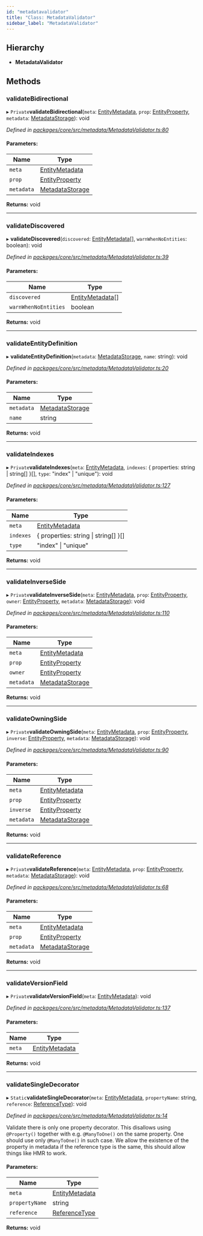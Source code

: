 ```yaml
---
id: "metadatavalidator"
title: "Class: MetadataValidator"
sidebar_label: "MetadataValidator"
---
```


## Hierarchy

* **MetadataValidator**

## Methods

### validateBidirectional

▸ `Private`**validateBidirectional**(`meta`: [EntityMetadata](entitymetadata.md), `prop`: [EntityProperty](../interfaces/entityproperty.md), `metadata`: [MetadataStorage](metadatastorage.md)): void

*Defined in [packages/core/src/metadata/MetadataValidator.ts:80](https://github.com/mikro-orm/mikro-orm/blob/c7aaca40d/packages/core/src/metadata/MetadataValidator.ts#L80)*

#### Parameters:

Name | Type |
------ | ------ |
`meta` | [EntityMetadata](entitymetadata.md) |
`prop` | [EntityProperty](../interfaces/entityproperty.md) |
`metadata` | [MetadataStorage](metadatastorage.md) |

**Returns:** void

___

### validateDiscovered

▸ **validateDiscovered**(`discovered`: [EntityMetadata](entitymetadata.md)[], `warnWhenNoEntities`: boolean): void

*Defined in [packages/core/src/metadata/MetadataValidator.ts:39](https://github.com/mikro-orm/mikro-orm/blob/c7aaca40d/packages/core/src/metadata/MetadataValidator.ts#L39)*

#### Parameters:

Name | Type |
------ | ------ |
`discovered` | [EntityMetadata](entitymetadata.md)[] |
`warnWhenNoEntities` | boolean |

**Returns:** void

___

### validateEntityDefinition

▸ **validateEntityDefinition**(`metadata`: [MetadataStorage](metadatastorage.md), `name`: string): void

*Defined in [packages/core/src/metadata/MetadataValidator.ts:20](https://github.com/mikro-orm/mikro-orm/blob/c7aaca40d/packages/core/src/metadata/MetadataValidator.ts#L20)*

#### Parameters:

Name | Type |
------ | ------ |
`metadata` | [MetadataStorage](metadatastorage.md) |
`name` | string |

**Returns:** void

___

### validateIndexes

▸ `Private`**validateIndexes**(`meta`: [EntityMetadata](entitymetadata.md), `indexes`: { properties: string \| string[]  }[], `type`: &#34;index&#34; \| &#34;unique&#34;): void

*Defined in [packages/core/src/metadata/MetadataValidator.ts:127](https://github.com/mikro-orm/mikro-orm/blob/c7aaca40d/packages/core/src/metadata/MetadataValidator.ts#L127)*

#### Parameters:

Name | Type |
------ | ------ |
`meta` | [EntityMetadata](entitymetadata.md) |
`indexes` | { properties: string \| string[]  }[] |
`type` | &#34;index&#34; \| &#34;unique&#34; |

**Returns:** void

___

### validateInverseSide

▸ `Private`**validateInverseSide**(`meta`: [EntityMetadata](entitymetadata.md), `prop`: [EntityProperty](../interfaces/entityproperty.md), `owner`: [EntityProperty](../interfaces/entityproperty.md), `metadata`: [MetadataStorage](metadatastorage.md)): void

*Defined in [packages/core/src/metadata/MetadataValidator.ts:110](https://github.com/mikro-orm/mikro-orm/blob/c7aaca40d/packages/core/src/metadata/MetadataValidator.ts#L110)*

#### Parameters:

Name | Type |
------ | ------ |
`meta` | [EntityMetadata](entitymetadata.md) |
`prop` | [EntityProperty](../interfaces/entityproperty.md) |
`owner` | [EntityProperty](../interfaces/entityproperty.md) |
`metadata` | [MetadataStorage](metadatastorage.md) |

**Returns:** void

___

### validateOwningSide

▸ `Private`**validateOwningSide**(`meta`: [EntityMetadata](entitymetadata.md), `prop`: [EntityProperty](../interfaces/entityproperty.md), `inverse`: [EntityProperty](../interfaces/entityproperty.md), `metadata`: [MetadataStorage](metadatastorage.md)): void

*Defined in [packages/core/src/metadata/MetadataValidator.ts:90](https://github.com/mikro-orm/mikro-orm/blob/c7aaca40d/packages/core/src/metadata/MetadataValidator.ts#L90)*

#### Parameters:

Name | Type |
------ | ------ |
`meta` | [EntityMetadata](entitymetadata.md) |
`prop` | [EntityProperty](../interfaces/entityproperty.md) |
`inverse` | [EntityProperty](../interfaces/entityproperty.md) |
`metadata` | [MetadataStorage](metadatastorage.md) |

**Returns:** void

___

### validateReference

▸ `Private`**validateReference**(`meta`: [EntityMetadata](entitymetadata.md), `prop`: [EntityProperty](../interfaces/entityproperty.md), `metadata`: [MetadataStorage](metadatastorage.md)): void

*Defined in [packages/core/src/metadata/MetadataValidator.ts:68](https://github.com/mikro-orm/mikro-orm/blob/c7aaca40d/packages/core/src/metadata/MetadataValidator.ts#L68)*

#### Parameters:

Name | Type |
------ | ------ |
`meta` | [EntityMetadata](entitymetadata.md) |
`prop` | [EntityProperty](../interfaces/entityproperty.md) |
`metadata` | [MetadataStorage](metadatastorage.md) |

**Returns:** void

___

### validateVersionField

▸ `Private`**validateVersionField**(`meta`: [EntityMetadata](entitymetadata.md)): void

*Defined in [packages/core/src/metadata/MetadataValidator.ts:137](https://github.com/mikro-orm/mikro-orm/blob/c7aaca40d/packages/core/src/metadata/MetadataValidator.ts#L137)*

#### Parameters:

Name | Type |
------ | ------ |
`meta` | [EntityMetadata](entitymetadata.md) |

**Returns:** void

___

### validateSingleDecorator

▸ `Static`**validateSingleDecorator**(`meta`: [EntityMetadata](entitymetadata.md), `propertyName`: string, `reference`: [ReferenceType](../enums/referencetype.md)): void

*Defined in [packages/core/src/metadata/MetadataValidator.ts:14](https://github.com/mikro-orm/mikro-orm/blob/c7aaca40d/packages/core/src/metadata/MetadataValidator.ts#L14)*

Validate there is only one property decorator. This disallows using `@Property()` together with e.g. `@ManyToOne()`
on the same property. One should use only `@ManyToOne()` in such case.
We allow the existence of the property in metadata if the reference type is the same, this should allow things like HMR to work.

#### Parameters:

Name | Type |
------ | ------ |
`meta` | [EntityMetadata](entitymetadata.md) |
`propertyName` | string |
`reference` | [ReferenceType](../enums/referencetype.md) |

**Returns:** void
